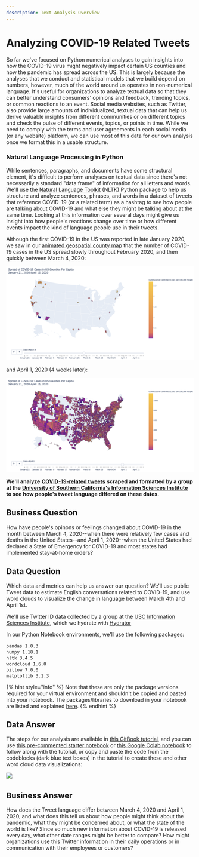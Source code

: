 ```yaml
---
description: Text Analysis Overview
---
```


# Analyzing COVID-19 Related Tweets

So far we've focused on Python numerical analyses to gain insights into how the COVID-19 virus might negatively impact certain US counties and how the pandemic has spread across the US. This is largely because the analyses that we conduct and statistical models that we build depend on numbers, however, much of the world around us operates in non-numerical language. It's useful for organizations to analyze textual data so that they can better understand consumers' opinions and feedback, trending topics, or common reactions to an event. Social media websites, such as Twitter, also provide large amounts of individualized, textual data that can help us derive valuable insights from different communities or on different topics and check the pulse of different events, topics, or points in time. While we need to comply with the terms and user agreements in each social media \(or any website\) platform, we can use most of this data for our own analysis once we format this in a usable structure.

### Natural Language Processing in Python

While sentences, paragraphs, and documents have some structural element, it's difficult to perform analyses on textual data since there's not necessarily a standard "data frame" of information for all letters and words. We'll use the [Natural Language Toolkit](https://www.nltk.org/) \(NLTK\) Python package to help us structure and analyze sentences, phrases, and words in a dataset of tweets that reference COVID-19 \(or a related term\) as a hashtag to see how people are talking about COVID-19 and what else they might be talking about at the same time. Looking at this information over several days might give us insight into how people's reactions change over time or how different events impact the kind of language people use in their tweets.

Although the first COVID-19 in the US was reported in late January 2020, we saw in our [animated geospatial county map](https://github.com/jhu-business-analytics/covid-19-map-visualizations) that the number of COVID-19 cases in the US spread slowly throughout February 2020, and then quickly between March 4, 2020:

![](.gitbook/assets/march04-covid-us-spread.png)

and April 1, 2020 \(4 weeks later\):

![](.gitbook/assets/april-1-covid-us-spread.png)

**We'll analyze** [**COVID-19-related tweets**](https://github.com/echen102/COVID-19-TweetIDs) **scraped and formatted by a group at the** [**University of Southern California's Information Sciences Institute**](https://arxiv.org/pdf/2003.07372.pdf) **to see how people's tweet language differed on these dates.**

## Business Question

How have people's opinons or feelings changed about COVID-19 in the month between March 4, 2020--when there were relatively few cases and deaths in the United States--and April 1, 2020--when the United States had declared a State of Emergency for COVID-19 and most states had implemented stay-at-home orders?

## Data Question

Which data and metrics can help us answer our question? We'll use public Tweet data to estimate English conversations related to COVID-19, and use word clouds to visualize the change in language between March 4th and April 1st.

We'll use Twitter ID data collected by a group at the [USC Information Sciences Institute](https://github.com/echen102/COVID-19-TweetIDs), which we hydrate with [Hydrator](https://github.com/DocNow/hydrator)

In our Python Notebook environments, we'll use the following packages:

```text
pandas 1.0.3
numpy 1.18.1
nltk 3.4.5
wordcloud 1.6.0
pillow 7.0.0
matplotlib 3.1.3
```

{% hint style="info" %}
Note that these are only the package versions required for your virtual environment and shouldn't be copied and pasted into your notebook. The packages/libraries to download in your notebook are listed and explained [here](https://melanieshimano.gitbook.io/twitter-text-analysis-with-python/installing-packages-for-natural-language-processing). 
{% endhint %}

## Data Answer

The steps for our analysis are available in [this GitBook tutorial](https://melanieshimano.gitbook.io/twitter-text-analysis-with-python/), and you can use [this pre-commented starter notebook](https://github.com/jhu-business-analytics/covid-19-tweet-analysis/blob/master/2020-04-23-tweet-analysis-covid19-gitbookSTARTER-melanieshimano.ipynb) or [this Google Colab notebook](https://drive.google.com/file/d/1wWyZlojXPV91FeYbrhLoEHv0SvkG6Oly/view?usp=sharing) to follow along with the tutorial, or copy and paste the code from the codeblocks \(dark blue text boxes\) in the tutorial to create these and other word cloud data visualizations:

![](.gitbook/assets/screenshot-2020-04-27-22.19.21.png)

## Business Answer

How does the Tweet language differ between March 4, 2020 and April 1, 2020, and what does this tell us about how people might think about the pandemic, what they might be concerned about, or what the state of the world is like? Since so much new information about COVID-19 is released every day, what other date ranges might be better to compare? How might organizations use this Twitter information in their daily operations or in communication with their employees or customers?

